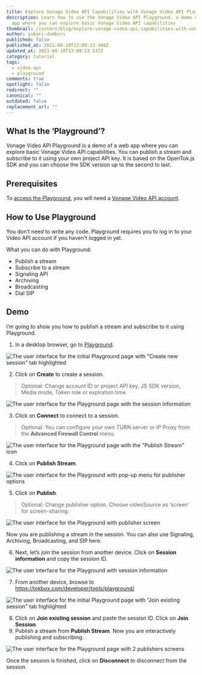 ```yaml
---
title: Explore Vonage Video API Capabilities with Vonage Video API Playground
description: Learn how to use the Vonage Video API Playground, a demo of a web
  app where you can explore basic Vonage Video API capabilities
thumbnail: /content/blog/explore-vonage-video-api-capabilities-with-vonage-video-api-playground/videoapi_playground_1200x600.png
author: yukari-dumburs
published: false
published_at: 2021-08-10T13:09:13.499Z
updated_at: 2021-08-10T13:09:13.537Z
category: tutorial
tags:
  - video-api
  - playground
comments: true
spotlight: false
redirect: ""
canonical: ""
outdated: false
replacement_url: ""
---
```

## What Is the ‘Playground’?

Vonage Video API Playground is a demo of a web app where you can explore basic Vonage Video API capabilities. You can publish a stream and subscribe to it using your own project API key. It is based on the OpenTok.js SDK and you can choose the SDK version up to the second to last. 

## Prerequisites

To [access the Playground](https://tokbox.com/developer/tools/playground/), you will need a [Vonage Video API account](https://tokbox.com/account/#/).

<sign-up></sign-up>

## How to Use Playground

You don’t need to write any code. Playground requires you to log in to your Video API account if you haven't logged in yet. 

What you can do with Playground:

* Publish a stream
* Subscribe to a stream
* Signaling API
* Archiving
* Broadcasting
* Dial SIP

## Demo

I’m going to show you how to publish a stream and subscribe to it using Playground.

1. In a desktop browser, go to [Playground](https://tokbox.com/developer/tools/playground/).

![The user interface for the initial Playground page with "Create new session" tab highlighted](/content/blog/explore-vonage-video-api-capabilities-with-vonage-video-api-playground/screenshot-2021-07-30-at-12.07.48.png)

2. Click on **Create** to create a session. 

> Optional: Change account ID or project API key, JS SDK version, Media mode, Token role or expiration time.

![The user interface for the Playground page with the session information](/content/blog/explore-vonage-video-api-capabilities-with-vonage-video-api-playground/screenshot-2021-07-30-at-12.11.23.png)

3. Click on **Connect** to connect to a session.

> Optional: You can configure your own TURN server or IP Proxy from the **Advanced Firewall Control** menu.

![The user interface for the Playground page with the "Publish Stream" icon](/content/blog/explore-vonage-video-api-capabilities-with-vonage-video-api-playground/screenshot-2021-07-30-at-12.12.04.png)

4. Click on **Publish Stream**.

![The user interface for the Playground with pop-up menu for publisher options](/content/blog/explore-vonage-video-api-capabilities-with-vonage-video-api-playground/screenshot-2021-07-30-at-12.13.05.png)

5. Click on **Publish**.

> Optional: Change publisher option. Choose videoSource as ‘screen’ for screen-sharing.

![The user interface for the Playground with publisher screen](/content/blog/explore-vonage-video-api-capabilities-with-vonage-video-api-playground/screenshot-2021-07-30-at-12.15.18.png)

Now you are publishing a stream in the session. You can also use Signaling, Archiving, Broadcasting, and SIP here.

6. Next, let’s join the session from another device. Click on **Session information** and copy the session ID.

![The user interface for the Playground with session information](/content/blog/explore-vonage-video-api-capabilities-with-vonage-video-api-playground/screenshot-2021-07-30-at-12.17.13.png)

7. From another device, browse to <https://tokbox.com/developer/tools/playground/> 

![The user interface for the initial Playground page with "Join existing session" tab highlighted](/content/blog/explore-vonage-video-api-capabilities-with-vonage-video-api-playground/screenshot-2021-07-30-at-12.23.35.png)

8. Click on **Join existing session** and paste the session ID. Click on **Join Session**. 
9. Publish a stream from **Publish Stream**. Now you are interactively publishing and subscribing.

![The user interface for the Playground page with 2 publishers screens](/content/blog/explore-vonage-video-api-capabilities-with-vonage-video-api-playground/screenshot_20210730-122136.png)

Once the session is finished, click on **Disconnect** to disconnect from the session.